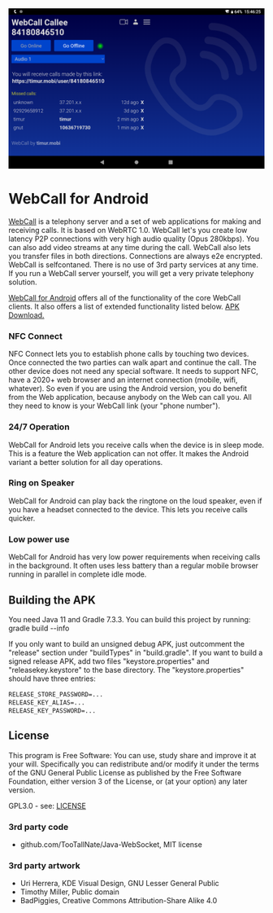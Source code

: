 <div align="center">
  <a href="https://timur.mobi/webcall/android"><img src="WebCall-for-Android.png" alt="WebCall for Android"></a>
</div>

# WebCall for Android

[WebCall](https://github.com/mehrvarz/webcall) is a telephony server and a set of web applications for making and receiving calls. It is based on WebRTC 1.0. WebCall let's you create low latency P2P connections with very high audio quality (Opus 280kbps). You can also add video streams at any time during the call. WebCall also lets you transfer files in both directions. Connections are always e2e encrypted. WebCall is selfcontaned. There is no use of 3rd party services at any time. If you run a WebCall server yourself, you will get a very private telephony solution.

[WebCall for Android](https://timur.mobi/webcall/android) offers all of the functionality of the core WebCall clients. It also offers a list of extended functionality listed below. [APK Download.](https://timur.mobi/webcall/android/#download)

### NFC Connect

NFC Connect lets you to establish phone calls by touching two devices. Once connected the two parties can walk apart and continue the call. The other device does not need any special software. It needs to support NFC, have a 2020+ web browser and an internet connection (mobile, wifi, whatever). So even if you are using the Android version, you do benefit from the Web application, because anybody on the Web can call you. All they need to know is your WebCall link (your "phone number").

### 24/7 Operation

WebCall for Android lets you receive calls when the device is in sleep mode. This is a feature the Web application can not offer. It makes the Android variant a better solution for all day operations.

### Ring on Speaker

WebCall for Android can play back the ringtone on the loud speaker, even if you have a headset connected to the device. This lets you receive calls quicker.

### Low power use

WebCall for Android has very low power requirements when receiving calls in the background. It often uses less battery than a regular mobile browser running in parallel in complete idle mode.


## Building the APK

You need Java 11 and Gradle 7.3.3. You can build this project by running: gradle build --info

If you only want to build an unsigned debug APK, just outcomment the "release" section under "buildTypes" in "build.gradle". If you want to build a signed release APK, add two files "keystore.properties" and "releasekey.keystore" to the base directory. The "keystore.properties" should have three entries:
```
RELEASE_STORE_PASSWORD=...
RELEASE_KEY_ALIAS=...
RELEASE_KEY_PASSWORD=...
```

## License

This program is Free Software: You can use, study share and improve it at your will. Specifically you can redistribute and/or modify it under the terms of the GNU General Public License as published by the Free Software Foundation, either version 3 of the License, or (at your option) any later version.

GPL3.0 - see: [LICENSE](LICENSE)

### 3rd party code

- github.com/TooTallNate/Java-WebSocket, MIT license

### 3rd party artwork

- Uri Herrera, KDE Visual Design, GNU Lesser General Public
- Timothy Miller, Public domain
- BadPiggies, Creative Commons Attribution-Share Alike 4.0

